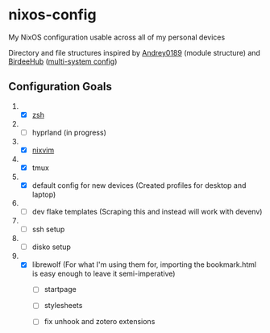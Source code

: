 # nixos-config

My NixOS configuration usable across all of my personal devices

Directory and file structures inspired by [Andrey0189](https://github.com/Andrey0189/nixos-config) (module structure) and [BirdeeHub](https://github.com/BirdeeHub/birdeeSystems) ([multi-system config](https://github.com/BirdeeHub/birdeeSystems/blob/582fe0c1123395c8cc0aa3a1bf6dfa3ce65dcfbb/flake.nix#L91-L115))

## Configuration Goals
1. - [X] [zsh](https://github.com/Kogara13/nixos-config/blob/da80d281ffc67a0841aab6b052765cc6d39cf6eb/common/homes/zsh.nix)
2. - [ ] hyprland (in progress)
3. - [X] [nixvim](https://github.com/Kogara13/nixvim-config)
4. - [X] tmux
5. - [X] default config for new devices (Created profiles for desktop and laptop)
6. - [ ] dev flake templates (Scraping this and instead will work with devenv)
7. - [ ] ssh setup
8. - [ ] disko setup
9. - [X] librewolf (For what I'm using them for, importing the bookmark.html is easy enough to leave it semi-imperative)
        - [ ] startpage
        - [ ] stylesheets
        - [ ] fix unhook and zotero extensions

  
   
